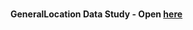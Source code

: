 ###

#### GeneralLocation Data Study - Open [here](http://localhost:8889/doc/tree/GIS/CQuest_Challenge/1_GeneralLocationDataStudy.ipynb)
